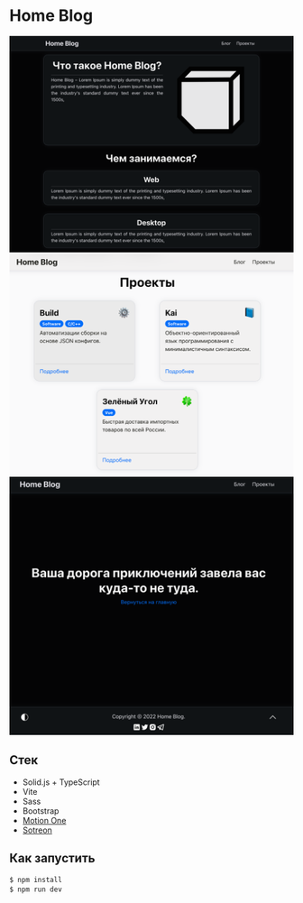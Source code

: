 # Home Blog

![](media/1.png)
![](media/2.png)
![](media/3.png)

## Стек

* Solid.js + TypeScript
* Vite
* Sass
* Bootstrap
* [Motion One](https://motion.dev/)
* [Sotreon](https://github.com/storeon/storeon)

## Как запустить

```bash
$ npm install
$ npm run dev
```
